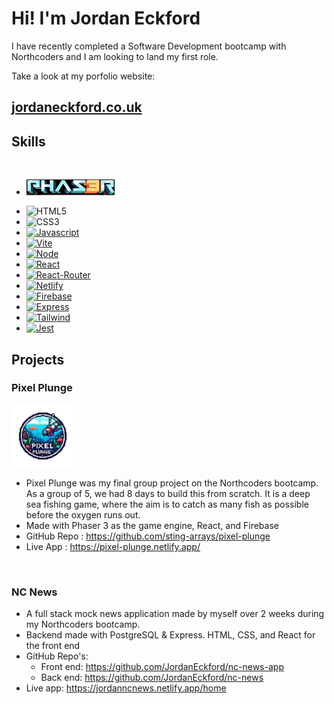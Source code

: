 # Hi! I'm Jordan Eckford

I have recently completed a Software Development bootcamp with Northcoders and I am looking to land my first role.

Take a look at my porfolio website:
<br/>

## <a href="https://jordaneckford.co.uk/"> jordaneckford.co.uk </a>

## Skills

  <br>
  
  * <a href='https://phaser.io'><img src="./public/Phaser.png" width=141 height=25></a>

- ![HTML5][htmlimg]
- ![CSS3][cssimg]
- [![Javascript][Javascriptimg]][Javscript-url]
- [![Vite][Viteimg]][Vite-url]
- [![Node][nodeimg]][node-url]
- [![React][React.js]][React-url]
- [![React-Router][ReactRouterimg]][ReactRouter-url]
- [![Netlify][Netlifyimg]][Netlify-url]
- [![Firebase][Firebaseimg]][Firebase-url]
- [![Express][expressimg]][express-url]
- [![Tailwind][tailwind]][tailwind-url]
- [![Jest][jest]][jest-url]

## Projects

### Pixel Plunge

<a href='https://phaser.io'><img src="./public/pixelplungelogo.png" height=100></a>

- Pixel Plunge was my final group project on the Northcoders bootcamp. As a group of 5, we had 8 days to build this from scratch. It is a deep sea fishing game, where the aim is to catch as many fish as possible before the oxygen runs out.
- Made with Phaser 3 as the game engine, React, and Firebase
- GitHub Repo : https://github.com/sting-arrays/pixel-plunge
- Live App : https://pixel-plunge.netlify.app/

<br>

### NC News

- A full stack mock news application made by myself over 2 weeks during my Northcoders bootcamp.
- Backend made with PostgreSQL & Express. HTML, CSS, and React for the front end
- GitHub Repo's:
  - Front end: https://github.com/JordanEckford/nc-news-app
  - Back end: https://github.com/JordanEckford/nc-news
- Live app: https://jordanncnews.netlify.app/home

[React.js]: https://img.shields.io/badge/React-20232A?style=for-the-badge&logo=react&logoColor=61DAFB
[React-url]: https://reactjs.org/
[Javascriptimg]: https://img.shields.io/badge/JavaScript-F7DF1E?style=for-the-badge&logo=javascript&logoColor=black
[Javscript-url]: https://www.javascript.com
[ReactRouterimg]: https://img.shields.io/badge/React_Router-CA4245?style=for-the-badge&logo=react-router&logoColor=white
[ReactRouter-url]: https://reactrouter.com/en/main
[Netlifyimg]: https://img.shields.io/badge/Netlify-00C7B7?style=for-the-badge&logo=netlify&logoColor=white
[Netlify-url]: https://www.netlify.com
[Firebaseimg]: https://img.shields.io/badge/Firebase-039BE5?style=for-the-badge&logo=Firebase&logoColor=white
[Firebase-url]: https://firebase.google.com
[Viteimg]: https://img.shields.io/badge/vite-%23646CFF.svg?style=for-the-badge&logo=vite&logoColor=white
[Vite-url]: https://vitejs.dev
[expressimg]: https://img.shields.io/badge/Express.js-404D59?style=for-the-badge
[express-url]: https://expressjs.com/
[nodeimg]: https://img.shields.io/badge/Node.js-43853D?style=for-the-badge&logo=node.js&logoColor=white
[node-url]: https://nodejs.org/en/
[htmlimg]: https://img.shields.io/badge/HTML5-E34F26?style=for-the-badge&logo=html5&logoColor=white
[cssimg]: https://img.shields.io/badge/CSS-239120?&style=for-the-badge&logo=css3&logoColor=white
[tailwind]: https://img.shields.io/badge/Tailwind_CSS-38B2AC?style=for-the-badge&logo=tailwind-css&logoColor=white
[tailwind-url]: https://tailwindcss.com/
[jest]: https://img.shields.io/badge/Jest-323330?style=for-the-badge&logo=Jest&logoColor=white
[jest-url]: https://jestjs.io/

<!--
**JordanEckford/JordanEckford** is a ✨ _special_ ✨ repository because its `README.md` (this file) appears on your GitHub profile.

Here are some ideas to get you started:

- 🔭 I’m currently working on ...
- 🌱 I’m currently learning ...
- 👯 I’m looking to collaborate on ...
- 🤔 I’m looking for help with ...
- 💬 Ask me about ...
- 📫 How to reach me: ...
- 😄 Pronouns: ...
- ⚡ Fun fact: ...
-->
